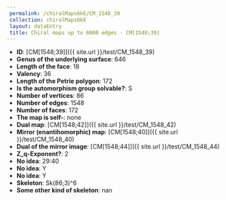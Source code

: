 ```yaml
--- 
 permalink: /chiralMaps6kE/CM_1548_39 
 collection: chiralMaps6kE
 layout: dataEntry
 title: Chiral maps up to 6000 edges - CM[1548;39]
---
```


- **ID**: [CM[1548;39]]({{ site.url }}/test/CM_1548_39)
- **Genus of the underlying surface**: 646
- **Length of the face**: 18
- **Valency**: 36
- **Length of the Petrie polygon**: 172
- **Is the automorphism group solvable?**: S
- **Number of vertices**: 86
- **Number of edges**: 1548
- **Number of faces**: 172
- **The map is self-**: none
- **Dual map**: [CM[1548;42]]({{ site.url }}/test/CM_1548_42)
- **Mirror (enantihomorphic) map**: [CM[1548;40]]({{ site.url }}/test/CM_1548_40)
- **Dual of the mirror image**: [CM[1548;44]]({{ site.url }}/test/CM_1548_44)
- **Z_q-Exponent?**: 2
- **No idea**:  29:40
- **No idea**: Y
- **No idea**: Y
- **Skeleton**: Sk(86;3)^6
- **Some other kind of skeleton**: nan
